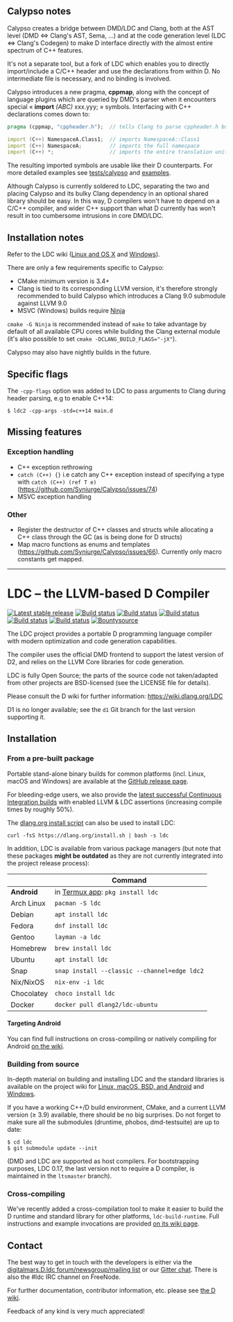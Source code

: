 Calypso notes
------------

Calypso creates a bridge between DMD/LDC and Clang, both at the AST level (DMD <=> Clang's AST, Sema, ...) and at the code generation level (LDC <=> Clang's Codegen) to make D interface directly with the almost entire spectrum of C++ features.

It's not a separate tool, but a fork of LDC which enables you to directly import/include a C/C++ header and use the declarations from within D. No intermediate file is necessary, and no binding is involved.

Calypso introduces a new pragma, **cppmap**, along with the concept of language plugins which are queried by DMD's parser when it encounters special « **import** *(ABC)* xxx.yyy; » symbols. Interfacing with C++ declarations comes down to:

```D
pragma (cppmap, "cppheader.h");  // tells Clang to parse cppheader.h but do not import anything

import (C++) NamespaceA.Class1;  // imports NamespaceA::Class1
import (C++) NamespaceA;         // imports the full namespace
import (C++) *;                  // imports the entire translation unit
```

The resulting imported symbols are usable like their D counterparts. For more detailed examples see [tests/calypso](tests/calypso) and [examples](examples).

Although Calypso is currently soldered to LDC, separating the two and placing Calypso and its bulky Clang dependency in an optional shared library should be easy. In this way, D compilers won't have to depend on a C/C++ compiler, and wider C++ support than what D currently has won't result in too cumbersome intrusions in core DMD/LDC.

Installation notes
-------

Refer to the LDC wiki ([Linux and OS X](http://wiki.dlang.org/Building_LDC_from_source) and
[Windows](http://wiki.dlang.org/Building_and_hacking_LDC_on_Windows_using_MSVC)).

There are only a few requirements specific to Calypso:
- CMake minimum version is 3.4+
- Clang is tied to its corresponding LLVM version, it's therefore strongly recommended to build Calypso which introduces a Clang 9.0 submodule against LLVM 9.0
- MSVC (Windows) builds require [Ninja](https://ninja-build.org/)

`cmake -G Ninja` is recommended instead of `make` to take advantage by default of all available CPU cores while building the Clang external module (it's also possible to set `cmake -DCLANG_BUILD_FLAGS="-jX"`).

Calypso may also have nightly builds in the future.

## Specific flags

The `-cpp-flags` option was added to LDC to pass arguments to Clang during header parsing, e.g to enable C++14:

    $ ldc2 -cpp-args -std=c++14 main.d

## Missing features

### Exception handling
* C++ exception rethrowing
* `catch (C++) {}` i.e catch any C++ exception instead of specifying a type with `catch (C++) (ref T e)` (https://github.com/Syniurge/Calypso/issues/74)
* MSVC exception handling

### Other
* Register the destructor of C++ classes and structs while allocating a C++ class through the GC (as is being done for D structs)
* Map macro functions as enums and templates (https://github.com/Syniurge/Calypso/issues/66). Currently only macro constants get mapped.

*****

LDC – the LLVM-based D Compiler
===============================

[![Latest stable release](https://img.shields.io/github/release/ldc-developers/ldc.svg?label=stable)][0]
[![Build status](https://img.shields.io/azure-devops/build/ldc-developers/ldc/Azure%20Pipeline/master.svg?label=Azure%20Pipelines&logo=data%3Aimage%2Fpng%3Bbase64%2CiVBORw0KGgoAAAANSUhEUgAAAA4AAAAOCAMAAAAolt3jAAACEFBMVEUAAAA6XqwmPnQdMV1FddwcOHgaRKEiV8kaTsB5ksgXTL8USr5tkdwQRro2WKFIdNVMe%2BEAAABDbsxKe%2BM7Y7xGdt4vXL4yYccyYccxYMYzY8lAcdovXsU%2BcuM7b%2BE4aNIjUrgkVsI3a9wzYskoTZwaQJIfT7UpXMk1a98xZtYsWbkAAAAXPZAcPopRfNsgVMSSr%2B10irtEWYltj9tOetsvZt4aTsCRruxxiLhab5wYPIofVMYXTL%2BQru12j8Nuhrd0iroJL4ITRbITSb4USr6RsPGOre2OrOyOrOwNNY0QQ7MQRLVOfuVNfeZMfeZNfeZOfuZLfOZVg%2BdjjulVg%2BdLfOVLfOZIeeVSgeeMrPChvPSLq%2FBSgeZIeeVFd%2BREduRdieifuvSivPSeufNciOhDduQvX8YvX8YvX8Y3adNBdeNCdeRBdORMfeaHqPCduPOGqO9LfOZBdeQrXMUrXMUrXMUwYcs9cOA%2Fc%2BQ%2Fc%2BRCduU%2Fc%2BRJeuVWhOhIeuU%2Fc%2BQoWcQoWcQpWsY2adk8ceM8ceNLfelVhe0%2Fc%2BQ7cOM7cOM7cOMtYdE4buM5buNIe%2BlYiO9Heug5b%2BM5buM5buNFeehVhu9EeOg1bOI1bOI1a%2BFUhe9BdugzauIyauIwZt4mW88vZ%2BEpX9cfU8caTsAgVs0YTcEXS78XTL8USb4USb4USr4QR70QR70QR7z%2F%2F%2F%2FAAfjuAAAATHRSTlMAAAAAAAAAAAAAAAAAABOy8gBx%2BjfhdIB%2Ff3%2FD%2Ff34rsD932wQI7LY7sEyARspq4B3HAuTqe5%2F7joJJtd%2F8mo8HhWs%2Fn%2F%2B8%2FN4IL9yt9ocBQAAAH9JREFUCB0FwSE2BkAUBtDvzrzzZsp%2FNFkhWIBGoNmARWArBEn516JbAEezDM29kiQOruFDkowTbkAlmaZbwCm4A1TfA0A9AMCxDgB4G848ArzgHM%2FglZ%2F6vaBBf%2F%2BlLvHuCUsy1vrq7qqqHsnovlprHeecWzL23vtzrTnnGsk%2F9ugOvKlHC3gAAAAASUVORK5CYII%3D)][1]
[![Build status](https://img.shields.io/circleci/project/github/ldc-developers/ldc/master.svg?logo=circleci&label=CircleCI)][2]
[![Build status](https://semaphoreci.com/api/v1/ldc-developers/ldc/branches/master/shields_badge.svg)][3]
[![Build status](https://img.shields.io/shippable/5b6826467dafeb0700d693e5/master.svg?label=Shippable&logo=data%3Aimage%2Fpng%3Bbase64%2CiVBORw0KGgoAAAANSUhEUgAAAA4AAAAOCAMAAAAolt3jAAAB71BMVEUAAAAGBgY3NTVeW1uCgYGMi4tnZWVycXH%2Fu0TIZQBaV1dDQUKVk5Nsa2wNCgqGhYVvbG0BAQECAgICAQBNTVlsbXckIyIAAAAdGxt4d3eKiYpwbWVwbGSIhoeHhoY%2FPDxRT0%2Bko6PIyMjFxcWvrq5aWFhQTU2zsrLt7e22tbVeXV0AAACSk5To6Onl5uaLjY4AAABeMiJ5UkN%2BRCtrLxWTRyuZOhGEQiqENhVVMSaAPyd%2FSjeEQSSFNBJULBsBAABzbWybmpuMi4xcVVUJAABNSkqUk5N7e3wxLi9jYWGbmprBwsOjpKWKiotSUFFFQ0OCgYKdnZ6Li4xrams5NzgAAAA8OTo%2BPDwAAABycnRrXzluYTZkY2XS0tNYVEl5Zyx7aCxVT0LFxMXw8PDu7u%2FDwsJtZUx%2Bayl%2BaypuZEjBwL%2Fv8PGrmI%2BOhm5sYDxbUS9dUS5dUS5bUDBtYT2TinOqjYCoTCmJRChLPSpGQz5PTk9AP0JAP0JPTk9GQz5LPCiUOxO3QA2pTiuNRChlVlKOjo%2Bqqqt2dnd5eHqoqKmOj5BrV0%2BSORKzQA6IgoCcm5uioaGbm5ycnJyioaGamZmKgX7AwMCsq6u9vr68vL2vrq2%2Bvb20tLS3t7exsbKxsrK2tratra2pqaqbm5z%2F%2F%2F%2FE7yMkAAAAWXRSTlMAAAAAAAAAAAAAAAAAAAAAAAAAAwoMBQAJRZK8w6VbEB2Z8PirIxiw%2F7kdAHv%2B%2F3oAgt3ejvn2vrQ0sPDvrC8Kbfn3ZgkTtKwPKrn8%2B7MlF3G7uWwVAQsKAQ1Y5csAAACJSURBVAjXTckxS0IBAEbR74hIiAg5NDm4OznIwyJQaGsU9R8q4uwSoYNYvyJoaGkRIZoiaHiJ3u1wJYkWfCaRVG6UffxGqm0KvPL%2Bo9ahX94Xb7rlgx16bp3a0B85t1Y8XnBlwPgfC1wVTE7aS%2F3OFMztviWNe2aWbL8iaRqC52MiSa4f8HRI8ge%2FnBov5mGOrQAAAABJRU5ErkJggg%3D%3D)][4]
[![Build status](https://img.shields.io/travis/ldc-developers/ldc/master.svg?logo=travis&label=Travis%20CI)][5]
[![Bountysource](https://www.bountysource.com/badge/tracker?tracker_id=283332)][6]

The LDC project provides a portable D programming language compiler
with modern optimization and code generation capabilities.

The compiler uses the official DMD frontend to support the latest
version of D2, and relies on the LLVM Core libraries for code
generation.

LDC is fully Open Source; the parts of the source code not taken/adapted from
other projects are BSD-licensed (see the LICENSE file for details).

Please consult the D wiki for further information:
https://wiki.dlang.org/LDC

D1 is no longer available; see the `d1` Git branch for the last
version supporting it.


Installation
------------

### From a pre-built package

Portable stand-alone binary builds for common platforms (incl. Linux,
macOS and Windows) are available at the
[GitHub release page](https://github.com/ldc-developers/ldc/releases).

For bleeding-edge users, we also provide the [latest successful
Continuous Integration builds](https://github.com/ldc-developers/ldc/releases/tag/CI)
with enabled LLVM & LDC assertions (increasing compile times by roughly 50%).

The [dlang.org install script](https://dlang.org/install.html)
can also be used to install LDC:

    curl -fsS https://dlang.org/install.sh | bash -s ldc

In addition, LDC is available from various package managers
(but note that these packages **might be outdated** as they are
not currently integrated into the project release process):

|              | Command                                      |
| ------------ | -------------------------------------------- |
| **Android**  | in [Termux app](https://play.google.com/store/apps/details?id=com.termux&hl=en): `pkg install ldc` |
| Arch Linux   | `pacman -S ldc`                              |
| Debian       | `apt install ldc`                            |
| Fedora       | `dnf install ldc`                            |
| Gentoo       | `layman -a ldc`                              |
| Homebrew     | `brew install ldc`                           |
| Ubuntu       | `apt install ldc`                            |
| Snap         | `snap install --classic --channel=edge ldc2` |
| Nix/NixOS    | `nix-env -i ldc`                             |
| Chocolatey   | `choco install ldc`                          |
| Docker       | `docker pull dlang2/ldc-ubuntu`              |

#### Targeting Android

You can find full instructions on cross-compiling or natively compiling
for Android [on the wiki](https://wiki.dlang.org/Build_D_for_Android).

### Building from source

In-depth material on building and installing LDC and the standard
libraries is available on the project wiki for
[Linux, macOS, BSD, and Android](http://wiki.dlang.org/Building_LDC_from_source) and
[Windows](http://wiki.dlang.org/Building_and_hacking_LDC_on_Windows_using_MSVC).

If you have a working C++/D build environment, CMake, and a current LLVM
version (≥ 3.9) available, there should be no big surprises. Do not
forget to make sure all the submodules (druntime, phobos, dmd-testsuite)
are up to date:

    $ cd ldc
    $ git submodule update --init

(DMD and LDC are supported as host compilers. For bootstrapping
purposes, LDC 0.17, the last version not to require a D compiler, is
maintained in the `ltsmaster` branch).

### Cross-compiling

We've recently added a cross-compilation tool to make it easier to build the D
runtime and standard library for other platforms, `ldc-build-runtime`. Full
instructions and example invocations are provided
[on its wiki page](https://wiki.dlang.org/Building_LDC_runtime_libraries).

Contact
-------

The best way to get in touch with the developers is either via the
[digitalmars.D.ldc forum/newsgroup/mailing list](https://forum.dlang.org)
or our [Gitter chat](http://gitter.im/ldc-developers/main).
There is also the #ldc IRC channel on FreeNode.

For further documentation, contributor information, etc. please see
[the D wiki](https://wiki.dlang.org/LDC).

Feedback of any kind is very much appreciated!


[0]: https://github.com/ldc-developers/ldc/releases/latest
[1]: https://dev.azure.com/ldc-developers/ldc/_build/latest?definitionId=1&branchName=master
[2]: https://circleci.com/gh/ldc-developers/ldc/tree/master
[3]: https://semaphoreci.com/ldc-developers/ldc/branches/master "Semaphore"
[4]: https://app.shippable.com/github/ldc-developers/ldc/runs?branchName=master
[5]: https://travis-ci.org/ldc-developers/ldc/branches
[6]: https://www.bountysource.com/teams/ldc-developers/issues
